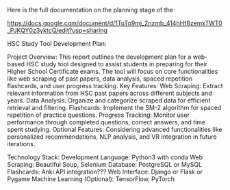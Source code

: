 Here is the full documentation on the planning stage of the

https://docs.google.com/document/d/1TuTo9mj_2nzmb_414hHf8zemxTWT0_PJKQY0z3yktcQ/edit?usp=sharing


HSC Study Tool Development Plan:

Project Overview: This report outlines the development plan for a web-based HSC study tool designed to assist students in preparing for their Higher School Certificate exams. The tool will focus on core functionalities like web scraping of past papers, data analysis, spaced repetition flashcards, and user progress tracking.
Key Features:
Web Scraping: Extract relevant information from HSC past papers across different subjects and years.
Data Analysis: Organize and categorize scraped data for efficient retrieval and filtering.
Flashcards: Implement the SM-2 algorithm for spaced repetition of practice questions.
Progress Tracking: Monitor user performance through completed questions, correct answers, and time spent studying.
Optional Features: Considering advanced functionalities like personalized recommendations, NLP analysis, and VR integration in future iterations.


Technology Stack:
Development Language: Python3 with conda
Web Scraping: Beautiful Soup, Selenium
Database: PostgreSQL or MySQL
Flashcards: Anki API integration???
Web Interface: Django or Flask or Pygame
Machine Learning (Optional): TensorFlow, PyTorch


